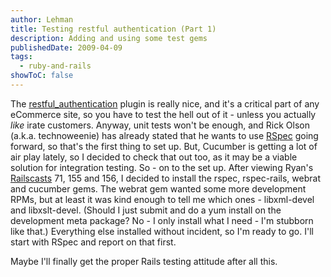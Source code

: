 ```yaml
---
author: Lehman
title: Testing restful authentication (Part 1)
description: Adding and using some test gems
publishedDate: 2009-04-09
tags:
  - ruby-and-rails
showToC: false
---
```


The [restful_authentication](http://github.com/technoweenie/restful-authentication/tree/master) plugin is really nice, and it's a critical part of any eCommerce site, so you have to test the hell out of it - unless you actually _like_ irate customers. Anyway, unit tests won't be enough, and Rick Olson (a.k.a. technoweenie) has already stated that he wants to use [RSpec](http://rspec.info/) going forward, so that's the first thing to set up. But, Cucumber is getting a lot of air play lately, so I decided to check that out too, as it may be a viable solution for integration testing. So - on to the set up. After viewing Ryan's [Railscasts](http://railscasts.com/) 71, 155 and 156, I decided to install the rspec, rspec-rails, webrat and cucumber gems. The webrat gem wanted some more development RPMs, but at least it was kind enough to tell me which ones - libxml-devel and libxslt-devel. (Should I just submit and do a yum install on the development meta package? No - I only install what I need - I'm stubborn like that.) Everything else installed without incident, so I'm ready to go. I'll start with RSpec and report on that first.

Maybe I'll finally get the proper Rails testing attitude after all this.
